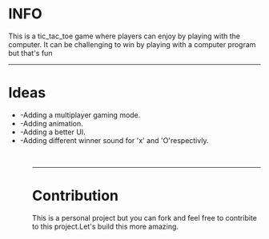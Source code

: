 <h1>INFO</h1>
This is a tic_tac_toe game where players can enjoy by playing with the computer.
It can be challenging to win by playing with a computer program but that's fun
<br>

---

<h1>Ideas</h1>
<ul>
<li>-Adding a multiplayer gaming mode.</li>
<li>-Adding animation.</li>
<li>-Adding a better UI. </li>
<li>-Adding different winner sound for 'x' and 'O'respectivly.</li>
<ul>
<br>

---

<h1>Contribution</h1> 
<p>This is a personal project but you can fork and feel free to contribite to this project.Let's build this more amazing.<p>
